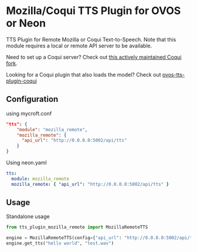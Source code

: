 # Mozilla/Coqui TTS Plugin for OVOS or Neon

TTS Plugin for Remote Mozilla or Coqui Text-to-Speech. Note that this module requires a local or remote API server to be available.

Need to set up a Coqui server? Check out [this actively maintained Coqui fork](https://github.com/idiap/coqui-ai-TTS).

Looking for a Coqui plugin that also loads the model? Check out [ovos-tts-plugin-coqui](https://github.com/OpenVoiceOS/ovos-tts-plugin-coqui)

## Configuration

using mycroft.conf

```json
"tts": {
    "module": "mozilla_remote",
    "mozilla_remote": {
      "api_url": "http://0.0.0.0:5002/api/tts"
    }
}
```

Using neon.yaml

```yaml
tts:
  module: mozilla_remote
  mozilla_remote: { "api_url": "http://0.0.0.0:5002/api/tts" }
```

## Usage

Standalone usage

```python
from tts_plugin_mozilla_remote import MozillaRemoteTTS

engine = MozillaRemoteTTS(config={"api_url": "http://0.0.0.0:5002/api/tts"})
engine.get_tts("hello world", "test.wav")
```
